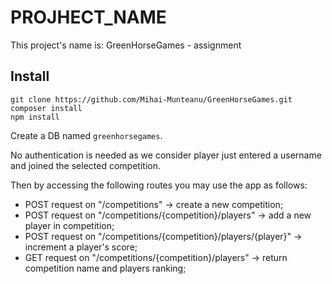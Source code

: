 # PROJHECT_NAME

This project's name is: GreenHorseGames - assignment

## Install

```
git clone https://github.com/Mihai-Munteanu/GreenHorseGames.git
composer install
npm install
```

Create a DB named `greenhorsegames`.

No authentication is needed as we consider player just entered a username and joined the selected competition.

Then by accessing the following routes you may use the app as follows:
 - POST request on "/competitions" -> create a new competition;
 - POST request on "/competitions/{competition}/players" -> add a new player in competition; 
 - POST request on "/competitions/{competition}/players/{player}" -> increment a player's score;
 - GET request on "/competitions/{competition}/players" -> return competition name and players ranking;
 